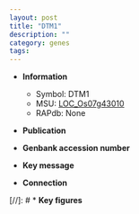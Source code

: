 ```yaml
---
layout: post
title: "DTM1"
description: ""
category: genes
tags: 
---
```


* **Information**  
    + Symbol: DTM1  
    + MSU: [LOC_Os07g43010](http://rice.uga.edu/cgi-bin/ORF_infopage.cgi?orf=LOC_Os07g43010)  
    + RAPdb: None  

* **Publication**  

* **Genbank accession number**  

* **Key message**  

* **Connection**  

[//]: # * **Key figures**  


